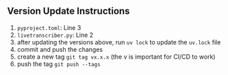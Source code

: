 ## Version Update Instructions

1. `pyproject.toml`: Line 3
2. `livetranscriber.py`: Line 2
3. after updating the versions above, run `uv lock` to update the `uv.lock` file
4. commit and push the changes
5. create a new tag `git tag vx.x.x` (the v is important for CI/CD to work)
6. push the tag `git push --tags`
